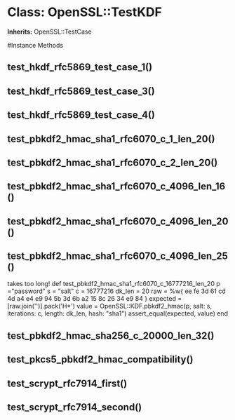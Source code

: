 # Class: OpenSSL::TestKDF
**Inherits:** OpenSSL::TestCase
    




#Instance Methods
## test_hkdf_rfc5869_test_case_1() [](#method-i-test_hkdf_rfc5869_test_case_1)

## test_hkdf_rfc5869_test_case_3() [](#method-i-test_hkdf_rfc5869_test_case_3)

## test_hkdf_rfc5869_test_case_4() [](#method-i-test_hkdf_rfc5869_test_case_4)

## test_pbkdf2_hmac_sha1_rfc6070_c_1_len_20() [](#method-i-test_pbkdf2_hmac_sha1_rfc6070_c_1_len_20)

## test_pbkdf2_hmac_sha1_rfc6070_c_2_len_20() [](#method-i-test_pbkdf2_hmac_sha1_rfc6070_c_2_len_20)

## test_pbkdf2_hmac_sha1_rfc6070_c_4096_len_16() [](#method-i-test_pbkdf2_hmac_sha1_rfc6070_c_4096_len_16)

## test_pbkdf2_hmac_sha1_rfc6070_c_4096_len_20() [](#method-i-test_pbkdf2_hmac_sha1_rfc6070_c_4096_len_20)

## test_pbkdf2_hmac_sha1_rfc6070_c_4096_len_25() [](#method-i-test_pbkdf2_hmac_sha1_rfc6070_c_4096_len_25)
takes too long!
    def test_pbkdf2_hmac_sha1_rfc6070_c_16777216_len_20
      p ="password"
      s = "salt"
      c = 16777216
      dk_len = 20
      raw = %w{ ee fe 3d 61 cd 4d a4 e4
                e9 94 5b 3d 6b a2 15 8c
                26 34 e9 84 }
      expected = [raw.join('')].pack('H*')
      value = OpenSSL::KDF.pbkdf2_hmac(p, salt: s, iterations: c, length: dk_len, hash: "sha1")
      assert_equal(expected, value)
    end

## test_pbkdf2_hmac_sha256_c_20000_len_32() [](#method-i-test_pbkdf2_hmac_sha256_c_20000_len_32)

## test_pkcs5_pbkdf2_hmac_compatibility() [](#method-i-test_pkcs5_pbkdf2_hmac_compatibility)

## test_scrypt_rfc7914_first() [](#method-i-test_scrypt_rfc7914_first)

## test_scrypt_rfc7914_second() [](#method-i-test_scrypt_rfc7914_second)

